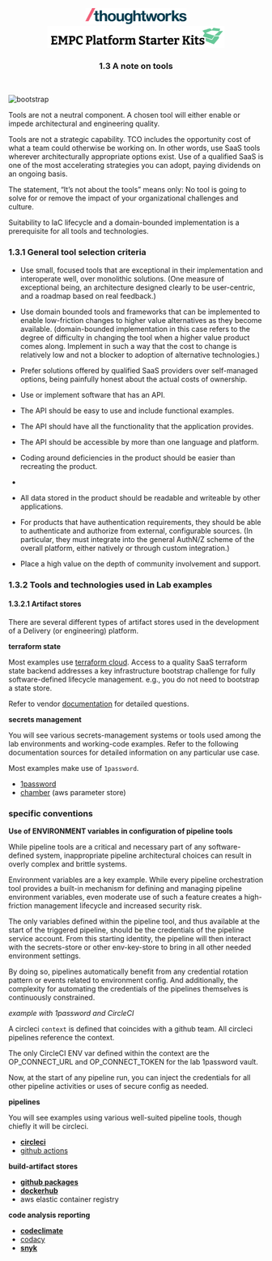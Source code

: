<div align="center">
	<p>
		<img alt="Thoughtworks Logo" src="https://raw.githubusercontent.com/ThoughtWorks-DPS/static/master/thoughtworks_flamingo_wave.png?sanitize=true" width=200 />
    <br />
		<img alt="DPS Title" src="https://raw.githubusercontent.com/ThoughtWorks-DPS/static/master/EMPCPlatformStarterKitsImage.png?sanitize=true" width=350/>
	</p>
  <h3>1.3 A note on tools</h3>
</div>
<br />

![bootstrap](https://img.shields.io/badge/document-EarlyDraft-yellow.svg?style=for-the-badge&logo=markdown)   

Tools are not a neutral component. A chosen tool will either enable or impede architectural and engineering quality.  

Tools are not a strategic capability. TCO includes the opportunity cost of what a team could otherwise be working on. In other words, use SaaS tools wherever architecturally appropriate options exist. Use of a qualified SaaS is one of the most accelerating strategies you can adopt, paying dividends on an ongoing basis.  

The statement, “It’s not about the tools” means only: No tool is going to solve for or remove the impact of your organizational challenges and culture.  

Suitability to IaC lifecycle and a domain-bounded implementation is a prerequisite for all tools and technologies.

### 1.3.1 General tool selection criteria

* Use small, focused tools that are exceptional in their implementation and interoperate well, over monolithic solutions. (One measure of exceptional being, an architecture designed clearly to be user-centric, and a roadmap based on real feedback.)  

* Use domain bounded tools and frameworks that can be implemented to enable low-friction changes to higher value alternatives as they become available. (domain-bounded implementation in this case refers to the degree of difficulty in changing the tool when a higher value product comes along. Implement in such a way that the cost to change is relatively low and not a blocker to adoption of alternative technologies.)  

* Prefer solutions offered by qualified SaaS providers over self-managed options, being painfully honest about the actual costs of ownership.  

* Use or implement software that has an API.  
* The API should be easy to use and include functional examples.  
* The API should have all the functionality that the application provides.  
* The API should be accessible by more than one language and platform.  
* Coding around deficiencies in the product should be easier than recreating the product.  
* 
* All data stored in the product should be readable and writeable by other applications.  
* For products that have authentication requirements, they should be able to authenticate and authorize from external, configurable sources. (In particular, they must integrate into the general AuthN/Z scheme of the overall platform, either natively or through custom integration.)

* Place a high value on the depth of community involvement and support.  

### 1.3.2 Tools and technologies used in Lab examples

#### 1.3.2.1 Artifact stores

There are several different types of artifact stores used in the development of a Delivery (or engineering) platform.  

**terraform state**  

Most examples use [terraform cloud](https://www.terraform.io). Access to a quality SaaS terraform state backend addresses a key infrastructure bootstrap challenge for fully software-defined lifecycle management. e.g., you do not need to bootstrap a state store.  

Refer to vendor [documentation](https://www.terraform.io/docs/cloud/index.html) for detailed questions.  

**secrets management**

You will see various secrets-management systems or tools used among the lab environments and working-code examples. Refer to the following documentation sources for detailed information on any particular use case.  

Most examples make use of `1password`.  

- [1password](https://1password.com/products/secrets/)
- [chamber](https://github.com/segmentio/chamber) (aws parameter store)

### specific conventions

**Use of ENVIRONMENT variables in configuration of pipeline tools**  

While pipeline tools are a critical and necessary part of any software-defined system, inappropriate pipeline architectural choices can result in overly complex and brittle systems.  

Environment variables are a key example. While every pipeline orchestration tool provides a built-in mechanism for defining and managing pipeline environment variables, even moderate use of such a feature creates a high-friction management lifecycle and increased security risk.  

The only variables defined within the pipeline tool, and thus available at the start of the triggered pipeline, should be the credentials of the pipeline service account. From this starting identity, the pipeline will then interact with the secrets-store or other env-key-store to bring in all other needed environment settings.  

By doing so, pipelines automatically benefit from any credential rotation pattern or events related to environment config. And additionally, the complexity for automating the credentials of the pipelines themselves is continuously constrained.  

_example with 1password and CircleCI_

A circleci `context` is defined that coincides with a github team. All circleci pipelines reference the context.

The only CircleCI ENV var defined within the context are the OP_CONNECT_URL and OP_CONNECT_TOKEN for the lab 1password vault.  

Now, at the start of any pipeline run, you can inject the credentials for all other pipeline activities or uses of secure config as needed.  

**pipelines**

You will see examples using various well-suited pipeline tools, though chiefly it will be circleci.  

- [**circleci**](https://circleci.com)
- [github actions](https://github.com/features/actions)

**build-artifact stores**


- [**github packages**](https://github.com/features/packages)  
- [**dockerhub**](https://hub.docker.com)  
- aws elastic container registry  

**code analysis reporting**

- [**codeclimate**](https://codeclimate.com)
- [codacy](https://codacy.com)
- [**snyk**](https://snyk.io)
